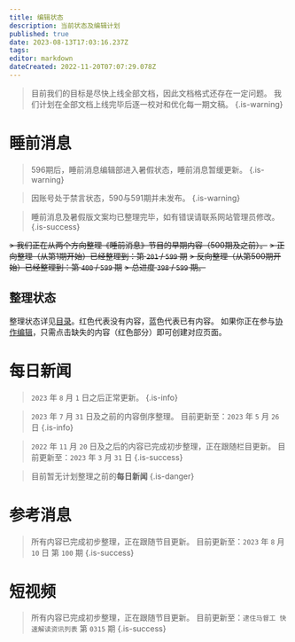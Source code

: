 ```yaml
---
title: 编辑状态
description: 当前状态及编辑计划
published: true
date: 2023-08-13T17:03:16.237Z
tags: 
editor: markdown
dateCreated: 2022-11-20T07:07:29.078Z
---
```


> 目前我们的目标是尽快上线全部文档，因此文档格式还存在一定问题。
> 我们计划在全部文档上线完毕后逐一校对和优化每一期文稿。
{.is-warning}


# 睡前消息

> 596期后，睡前消息编辑部进入暑假状态，睡前消息暂缓更新。
{.is-warning}

> 因账号处于禁言状态，590与591期并未发布。
{.is-warning}

> 睡前消息及暑假版文案均已整理完毕，如有错误请联系网站管理员修改。
{.is-success}


~~> 我们正在从两个方向整理《睡前消息》节目的早期内容（500期及之前）。~~
~~> 正向整理（从第1期开始）已经整理到：第 `201` / `599` 期~~
~~> 反向整理（从第500期开始）已经整理到：第 `400` / `599` 期~~
~~> 总进度 `398` / `599` 期。~~


## 整理状态

整理状态详见[目录](/main.md)。红色代表没有内容，蓝色代表已有内容。
如果你正在参与[协作编辑](/editing.md)，只需点击缺失的内容（红色部分）即可创建对应页面。

# 每日新闻

> `2023` 年 `8` 月 `1` 日之后正常更新。
{.is-info}

> `2023` 年 `7` 月 `31` 日及之前的内容倒序整理。
> 目前更新至：`2023` 年 `5` 月 `26` 日
{.is-info}

> `2022` 年 `11` 月 `20` 日及之后的内容已完成初步整理，正在跟随栏目更新。
> 目前更新至：`2023` 年 `3` 月 `31` 日
{.is-success}

> 目前暂无计划整理之前的**每日新闻**
{.is-danger}

# 参考消息

> 所有内容已完成初步整理，正在跟随节目更新。
> 目前更新至：`2023` 年 `8` 月 `10` 日 第 `100` 期
{.is-success}

# 短视频

> 所有内容已完成初步整理，正在跟随节目更新。
> 目前更新至：`逮住马督工 快速解读资讯列表` 第 `0315` 期
{.is-success}
